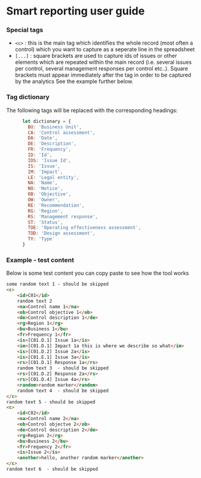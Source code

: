 # Smart reporting user guide

### Special tags

- `<c>` : this is the main tag which identifies the whole record (most often a control) which you want to capture as a seperate line in the spreadsheet
- `[...]` : square brackets are used to capture ids of issues or other elements which are repeated within the main record (i.e. several issues per control, several management responses per control etc..). Square brackets must appear immediately after the tag in order to be captured by the analytics See the example further below.

### Tag dictionary

The following tags will be replaced with the corresponding headings:

```javascript
      let dictionary = {
        BU: 'Business Unit',
        CA: 'Control assessment',
        DA: 'Date',
        DE: 'Description',
        FR: 'Frequency',
        ID: 'Id',
        IDS: 'Issue Id',
        IS: 'Issue',
        IM: 'Impact',
        LE: 'Legal entity',
        NA: 'Name',
        NO: 'Notice',
        OB: 'Objective',
        OW: 'Owner',
        RE: 'Recommendation',
        RG: 'Region',
        RS: 'Management response',
        ST: 'Status',
        TOE: 'Operating effectiveness assessment',
        TOD: 'Design assessment',
        TY: 'Type'
      }
```

### Example - test content

Below is some test content you can copy paste to see how the tool works

```html
some random text 1 - should be skipped
<c>
    <id>C01</id>
    random text 2
    <na>Control name 1</na>
    <ob>Control objective 1</ob>
    <de>Control description 1</de>
    <rg>Region 1</rg>
    <bu>Business 1</bu>
    <fr>Frequency 1</fr>
    <is>[C01.D.1] Issue 1a</is>
    <im>[C01.D.1] Impact 1a this is where we describe so what</im>
    <is>[C01.D.2] Issue 2a</is>
    <is>[C01.E.1] Issue 3a</is>
    <rs>[C01.D.1] Response 1a</rs>
    random text 3  - should be skipped
    <rs>[C01.D.2] Response 2a</rs>
    <rs>[C01.D.4] Issue 4a</rs>
    <random>random marker</random>
    random text 4  - should be skipped
</c>
random text 5 - should be skipped
<c>
    <id>C02</id>
    <na>Control name 2</na>
    <ob>Control objectve 2</ob>
    <de>Control description 2</de>
    <rg>Region 2</rg>
    <bu>Business 2</bu>
    <fr>Frequency 2</fr>
    <is>Issue 2</is>
    <another>hello, another random marker</another>
</c>
random text 6  - should be skipped
```

